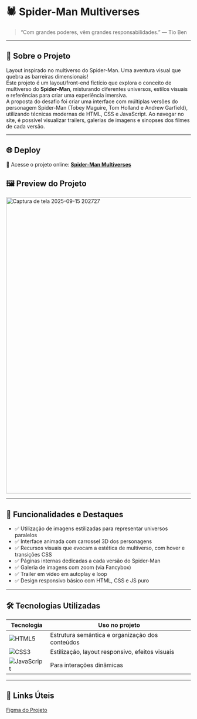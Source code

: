 # 🕷️ Spider-Man Multiverses

> “Com grandes poderes, vêm grandes responsabilidades.” — Tio Ben 

---

## 🚀 Sobre o Projeto

Layout inspirado no multiverso do Spider-Man. Uma aventura visual que quebra as barreiras dimensionais! <br>
Este projeto é um layout/front-end fictício que explora o conceito de multiverso do **Spider-Man**, misturando diferentes universos, estilos visuais e referências para criar uma experiência imersiva. <br> A proposta do desafio foi criar uma interface com múltiplas versões do personagem Spider-Man (Tobey Maguire, Tom Holland e Andrew Garfield), utilizando técnicas modernas de HTML, CSS e JavaScript. Ao navegar no site, é possível visualizar trailers, galerias de imagens e sinopses dos filmes de cada versão.

---

## 🌐 Deploy

🔗 Acesse o projeto online: [**Spider-Man Multiverses**](https://spider-man-multiverses-phi.vercel.app/)

## 🖼️ Preview do Projeto

<img width="1299" height="808" alt="Captura de tela 2025-09-15 202727" src="https://github.com/user-attachments/assets/05cb9184-4ec6-42f4-86cb-ef4f262098fe" />

---

## 🎯 Funcionalidades e Destaques

- ✅ Utilização de imagens estilizadas para representar universos paralelos   
- ✅ Interface animada com carrossel 3D dos personagens
- ✅ Recursos visuais que evocam a estética de multiverso, com hover e transições CSS
- ✅ Páginas internas dedicadas a cada versão do Spider-Man
- ✅ Galeria de imagens com zoom (via Fancybox)
- ✅ Trailer em vídeo em autoplay e loop
- ✅ Design responsivo básico com HTML, CSS e JS puro

---

## 🛠 Tecnologias Utilizadas

| Tecnologia | Uso no projeto |
|---|---|
| ![HTML5](https://img.shields.io/badge/HTML5-E34F26?style=for-the-badge&logo=html5&logoColor=fff) | Estrutura semântica e organização dos conteúdos |
| ![CSS3](https://img.shields.io/badge/CSS3-1572B6?style=for-the-badge&logo=css3&logoColor=fff) | Estilização, layout responsivo, efeitos visuais |
| ![JavaScript](https://img.shields.io/badge/JavaScript-F7DF1E?style=for-the-badge&logo=javascript&logoColor=000) | Para interações dinâmicas |

---

## 🔗 Links Úteis

[Figma do Projeto](https://www.figma.com/design/GjvdE0uob68X6pEHqw2pY8/Multiverse-Spider-Man?node-id=1-17&p=f&t=L0WI8tnjBkvUnWkt-0)

